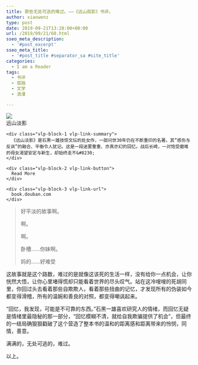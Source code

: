 ```yaml
---
title: 那些无处可逃的难过。——《远山孤影》书评。
author: xiaowenz
type: post
date: 2019-09-21T13:28:00+00:00
url: /2019/09/21/60.html
sseo_meta_description:
  - '#post_excerpt'
sseo_meta_title:
  - '#post_title #separator_sa #site_title'
categories:
  - I am a Reader
tags:
  - 书评
  - 孤独
  - 文学
  - 浪漫

---
```

<div class="vlp-link-container vlp-layout-spotlight wp-block-visual-link-preview-link">
  <a href="https://book.douban.com/subject/5988624/" class="vlp-link" title="远山淡影" rel="nofollow" target="_blank"></a>
  
  <div class="vlp-layout-zone-side">
    <div class="vlp-block-4 vlp-link-image">
      <img src="https://img9.doubanio.com/view/subject/l/public/s29857821.jpg" style="max-width: 1024px; max-height: 1024px" />
    </div>
  </div>
  
  <div class="vlp-layout-zone-main">
    <div class="vlp-block-0 vlp-link-title">
      远山淡影
    </div>
    
    <div class="vlp-block-1 vlp-link-summary">
      《远山淡影》是石黑一雄技惊文坛的处女作，一部问世30年仍在不断重印的名著。其“感伤与反讽”的融合、平衡令人犹记。这是一段迷雾重重、亦真亦幻的回忆。战后长崎，一对饱受磨难的母女渴望安定与新生，却始终走不&#8230;
    </div>
    
    <div class="vlp-block-2 vlp-link-button">
      Read More
    </div>
    
    <div class="vlp-block-3 vlp-link-url">
      book.douban.com
    </div>
  </div>
</div>

<blockquote class="wp-block-quote">
  <p>
    好平淡的故事啊。
  </p>
  
  <p>
    啊。
  </p>
  
  <p>
    啊。
  </p>
  
  <p>
    卧槽……你妹啊。
  </p>
  
  <p>
    妈的……好难受
  </p>
</blockquote>

这故事就是这个路数，难过的是就像这该死的生活一样，没有给你一点机会，让你恍然大悟，让你心里堵得慌却只能看着世界的尽头叹气。站在这冷嗖嗖的死胡同里，你回过头去看着那些自欺欺人，看着那些扭曲的记忆，才发现所有的伪装如今都变得滑稽，所有的温婉和善良的对照，都变得嘲讽起来。

“回忆，我发现，可能是不可靠的东西。”石黑一雄喜欢研究人的情绪，而回忆无疑是情绪里最隐秘的那一部分，“回忆模糊不清，就给自我欺骗提供了机会”，但最终的一结局确狠狠戳破了这个营造了整本书的温和的距离感和距离带来的怜悯，同情，善意。

满满的，无处可逃的，难过。

以上。
